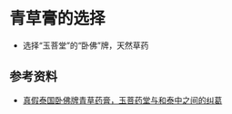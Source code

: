# 青草膏的选择

* 选择“玉菩堂”的“卧佛”牌，天然草药

## 参考资料
* [真假泰国卧佛牌青草药膏，玉菩药堂与和泰中之间的纠葛](https://zhuanlan.zhihu.com/p/35660738)
